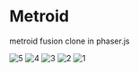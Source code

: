 Metroid
=======

metroid fusion clone in phaser.js

![5](https://cloud.githubusercontent.com/assets/1277379/5471301/4a4476b8-85f4-11e4-8f85-7176c1495f9f.png)
![4](https://cloud.githubusercontent.com/assets/1277379/5471300/4a447a50-85f4-11e4-8f5b-f75248f52ef0.png)
![3](https://cloud.githubusercontent.com/assets/1277379/5471302/4a495476-85f4-11e4-9d36-3c13a25eded3.png)
![2](https://cloud.githubusercontent.com/assets/1277379/5471298/4a40e480-85f4-11e4-9b1c-fd58f38bd8bd.png)
![1](https://cloud.githubusercontent.com/assets/1277379/5471299/4a411586-85f4-11e4-881b-5bab31b9bf97.png)
